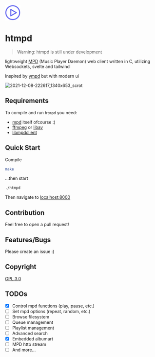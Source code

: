 <img width="50" src="./web/public/logo.svg">

# htmpd
 > Warning: htmpd is still under development

lightweight [MPD](https://www.musicpd.org/) (Music Player Daemon) web client written in C, utilizing Websockets, svelte and tailwind

Inspired by [ympd](https://www.ympd.org/) but with modern ui

![2021-12-08-222617_1340x653_scrot](https://user-images.githubusercontent.com/41364823/145271790-bb274af1-6984-4ef2-8827-1075167336c1.png)

## Requirements

To compile and run `htmpd` you need:

* [mpd](http://www.musicpd.org/) itself ofcourse :)
* [ffmpeg](https://www.ffmpeg.org/) or [libav](https://libav.org/)
* [libmpdclient](https://www.musicpd.org/libs/libmpdclient/)

## Quick Start

Compile

```bash
make
```
...then start

```bash
./htmpd
```

Then navigate to [localhost:8000](http://localhost:8000/)

## Contribution
Feel free to open a pull request!

## Features/Bugs
Please create an issue :)

## Copyright
[GPL 3.0](https://opensource.org/licenses/GPL-3.0)

## TODOs
- [x] Control mpd functions (play, pause, etc.)
- [ ] Set mpd options (repeat, random, etc.)
- [ ] Browse filesystem
- [ ] Queue management
- [ ] Playlist management
- [ ] Advanced search
- [x] Embedded albumart
- [ ] MPD http stream
- [ ] And more...
